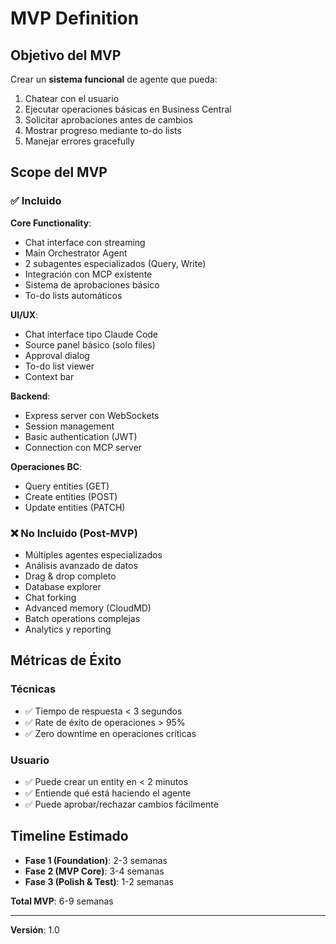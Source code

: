 # MVP Definition

## Objetivo del MVP

Crear un **sistema funcional** de agente que pueda:
1. Chatear con el usuario
2. Ejecutar operaciones básicas en Business Central
3. Solicitar aprobaciones antes de cambios
4. Mostrar progreso mediante to-do lists
5. Manejar errores gracefully

## Scope del MVP

### ✅ Incluido

**Core Functionality**:
- Chat interface con streaming
- Main Orchestrator Agent
- 2 subagentes especializados (Query, Write)
- Integración con MCP existente
- Sistema de aprobaciones básico
- To-do lists automáticos

**UI/UX**:
- Chat interface tipo Claude Code
- Source panel básico (solo files)
- Approval dialog
- To-do list viewer
- Context bar

**Backend**:
- Express server con WebSockets
- Session management
- Basic authentication (JWT)
- Connection con MCP server

**Operaciones BC**:
- Query entities (GET)
- Create entities (POST)
- Update entities (PATCH)

### ❌ No Incluido (Post-MVP)

- Múltiples agentes especializados
- Análisis avanzado de datos
- Drag & drop completo
- Database explorer
- Chat forking
- Advanced memory (CloudMD)
- Batch operations complejas
- Analytics y reporting

## Métricas de Éxito

### Técnicas
- ✅ Tiempo de respuesta < 3 segundos
- ✅ Rate de éxito de operaciones > 95%
- ✅ Zero downtime en operaciones críticas

### Usuario
- ✅ Puede crear un entity en < 2 minutos
- ✅ Entiende qué está haciendo el agente
- ✅ Puede aprobar/rechazar cambios fácilmente

## Timeline Estimado

- **Fase 1 (Foundation)**: 2-3 semanas
- **Fase 2 (MVP Core)**: 3-4 semanas
- **Fase 3 (Polish & Test)**: 1-2 semanas

**Total MVP**: 6-9 semanas

---

**Versión**: 1.0

